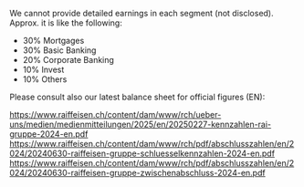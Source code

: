 We cannot provide detailed earnings in each segment (not disclosed). Approx. it is like the following:
* 30% Mortgages
* 30% Basic Banking
* 20% Corporate Banking
* 10% Invest
* 10% Others

Please consult also our latest balance sheet for official figures (EN): 

https://www.raiffeisen.ch/content/dam/www/rch/ueber-uns/medien/medienmitteilungen/2025/en/20250227-kennzahlen-rai-gruppe-2024-en.pdf
https://www.raiffeisen.ch/content/dam/www/rch/pdf/abschlusszahlen/en/2024/20240630-raiffeisen-gruppe-schluesselkennzahlen-2024-en.pdf
https://www.raiffeisen.ch/content/dam/www/rch/pdf/abschlusszahlen/en/2024/20240630-raiffeisen-gruppe-zwischenabschluss-2024-en.pdf
